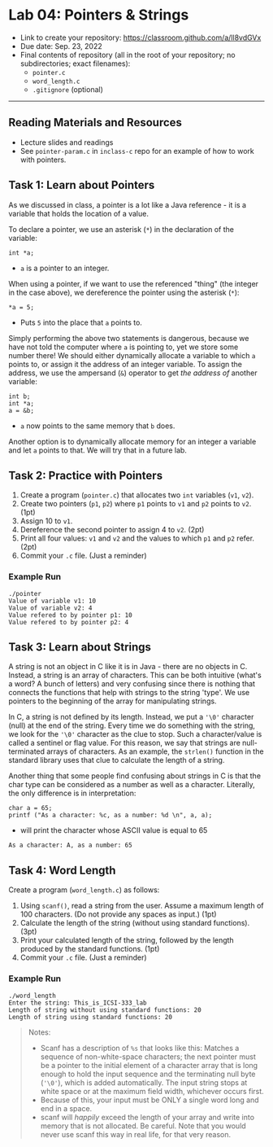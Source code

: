 # Lab 04: Pointers & Strings

- Link to create your repository: https://classroom.github.com/a/ll8vdGVx
- Due date: Sep. 23, 2022
- Final contents of repository (all in the root of your repository; no subdirectories; exact filenames):
  - `pointer.c`
  - `word_length.c`
  - `.gitignore` (optional)

---

## Reading Materials and Resources

- Lecture slides and readings
- See `pointer-param.c` in `inclass-c` repo for an example of how to work with pointers.

## Task 1: Learn about Pointers
As we discussed in class, a pointer is a lot like a Java reference - it is a variable that holds the location of a value.

To declare a pointer, we use an asterisk (`*`) in the declaration of the variable:

```
int *a;
```

- `a` is a pointer to an integer.

When using a pointer, if we want to use the referenced "thing" (the integer in the case above), we dereference the pointer using the asterisk (`*`):

```
*a = 5;
```

- Puts `5` into the place that `a` points to.

Simply performing the above two statements is dangerous, because we have not told the computer where `a` is pointing to, yet we store some number there! We should either dynamically allocate a variable to which `a` points to, or assign it the address of an integer variable. To assign the address, we use the ampersand (`&`) operator to get _the address of_ another variable:

```
int b;
int *a;
a = &b;
```

- `a` now points to the same memory that `b` does.

Another option is to dynamically allocate memory for an integer a variable and let `a` points to that. We will try that in a future lab.

## Task 2: Practice with Pointers
1. Create a program (`pointer.c`) that allocates two `int` variables (`v1`, `v2`).
2. Create two pointers (`p1`, `p2`) where `p1` points to `v1` and `p2` points to `v2`. (1pt)
3. Assign 10 to `v1`.
4. Dereference the second pointer to assign 4 to `v2`. (2pt)
5. Print all four values: `v1` and `v2` and the values to which `p1` and `p2` refer. (2pt)
6. Commit your `.c` file. (Just a reminder)

### Example Run

```
./pointer
Value of variable v1: 10
Value of variable v2: 4
Value refered to by pointer p1: 10
Value refered to by pointer p2: 4
```

## Task 3: Learn about Strings
A string is not an object in C like it is in Java - there are no objects in C. Instead, a string is an array of characters. This can be both intuitive (what's a word? A bunch of letters) and very confusing since there is nothing that connects the functions that help with strings to the string 'type'. We use pointers to the beginning of the array for manipulating strings.

In C, a string is not defined by its length. Instead, we put a `'\0'` character (null) at the end of the string. Every time we do something with the string, we look for the `'\0'` character as the clue to stop. Such a character/value is called a sentinel or flag value. For this reason, we say that strings are null-terminated arrays of characters. As an example, the  `strlen()` function in the standard library uses that clue to calculate the length of a string.

Another thing that some people find confusing about strings in C is that the char type can be considered as a number as well as a character. Literally, the only difference is in interpretation:

```
char a = 65;
printf ("As a character: %c, as a number: %d \n", a, a);
```

- will print the character whose ASCII value is equal to 65

```
As a character: A, as a number: 65
```
## Task 4: Word Length
Create a program (`word_length.c`) as follows:
1. Using `scanf()`, read a string from the user. Assume a maximum length of 100 characters. (Do not provide any spaces as input.) (1pt)
2. Calculate the length of the string (without using standard functions). (3pt)
3. Print your calculated length of the string, followed by the length produced by the standard functions. (1pt)
4. Commit your `.c` file. (Just a reminder)

### Example Run
```
./word_length
Enter the string: This_is_ICSI-333_lab
Length of string without using standard functions: 20
Length of string using standard functions: 20
```
> Notes:
> - Scanf has a description of `%s` that looks like this: Matches a sequence of non-white-space characters; the next pointer must be a pointer to the initial element of a character array that is long enough to hold the input sequence and the terminating null byte (`'\0'`), which is added automatically.  The input string stops at white space or at the maximum field width, whichever occurs first.
> - Because of this, your input must be ONLY a single word long and end in a space.
> - scanf will *happily* exceed the length of your array and write into memory that is not allocated. Be careful. Note that you would never use scanf this way in real life, for that very reason. 
